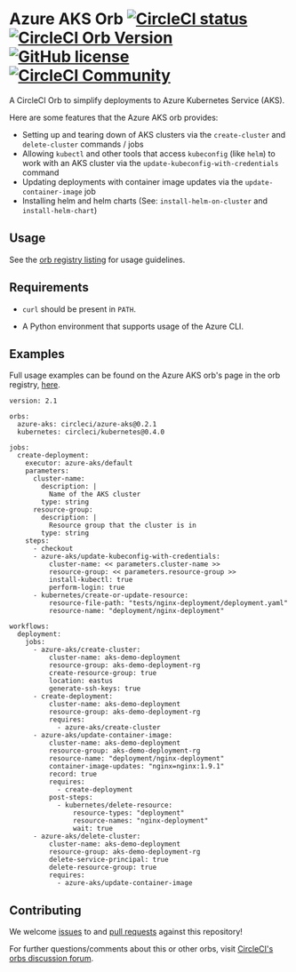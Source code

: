 # Azure AKS Orb [![CircleCI status](https://circleci.com/gh/CircleCI-Public/azure-aks-orb.svg "CircleCI status")](https://circleci.com/gh/CircleCI-Public/azure-aks-orb) [![CircleCI Orb Version](https://img.shields.io/badge/endpoint.svg?url=https://badges.circleci.io/orb/circleci/azure-aks)](https://circleci.com/orbs/registry/orb/circleci/azure-aks) [![GitHub license](https://img.shields.io/badge/license-MIT-blue.svg)](https://raw.githubusercontent.com/circleci-public/azure-aks-orb/master/LICENSE) [![CircleCI Community](https://img.shields.io/badge/community-CircleCI%20Discuss-343434.svg)](https://discuss.circleci.com/c/ecosystem/orbs)

A CircleCI Orb to simplify deployments to Azure Kubernetes Service (AKS).

Here are some features that the Azure AKS orb provides:

- Setting up and tearing down of AKS clusters via the `create-cluster` and `delete-cluster` commands / jobs
- Allowing `kubectl` and other tools that access `kubeconfig` (like `helm`) to work with an AKS cluster via the `update-kubeconfig-with-credentials` command
- Updating deployments with container image updates via the `update-container-image` job
- Installing helm and helm charts (See: `install-helm-on-cluster` and `install-helm-chart`)

## Usage

See the [orb registry listing](http://circleci.com/orbs/registry/orb/circleci/azure-aks) for usage guidelines.

## Requirements

- `curl` should be present in `PATH`.

- A Python environment that supports usage of the Azure CLI.

## Examples

Full usage examples can be found on the Azure AKS orb's page in the orb registry, [here](https://circleci.com/orbs/registry/orb/circleci/azure-aks#usage-examples).

```
version: 2.1

orbs:
  azure-aks: circleci/azure-aks@0.2.1
  kubernetes: circleci/kubernetes@0.4.0

jobs:
  create-deployment:
    executor: azure-aks/default
    parameters:
      cluster-name:
        description: |
          Name of the AKS cluster
        type: string
      resource-group:
        description: |
          Resource group that the cluster is in
        type: string
    steps:
      - checkout
      - azure-aks/update-kubeconfig-with-credentials:
          cluster-name: << parameters.cluster-name >>
          resource-group: << parameters.resource-group >>
          install-kubectl: true
          perform-login: true
      - kubernetes/create-or-update-resource:
          resource-file-path: "tests/nginx-deployment/deployment.yaml"
          resource-name: "deployment/nginx-deployment"

workflows:
  deployment:
    jobs:
      - azure-aks/create-cluster:
          cluster-name: aks-demo-deployment
          resource-group: aks-demo-deployment-rg
          create-resource-group: true
          location: eastus
          generate-ssh-keys: true
      - create-deployment:
          cluster-name: aks-demo-deployment
          resource-group: aks-demo-deployment-rg
          requires:
            - azure-aks/create-cluster
      - azure-aks/update-container-image:
          cluster-name: aks-demo-deployment
          resource-group: aks-demo-deployment-rg
          resource-name: "deployment/nginx-deployment"
          container-image-updates: "nginx=nginx:1.9.1"
          record: true
          requires:
            - create-deployment
          post-steps:
            - kubernetes/delete-resource:
                resource-types: "deployment"
                resource-names: "nginx-deployment"
                wait: true
      - azure-aks/delete-cluster:
          cluster-name: aks-demo-deployment
          resource-group: aks-demo-deployment-rg
          delete-service-principal: true
          delete-resource-group: true
          requires:
            - azure-aks/update-container-image
```


## Contributing

We welcome [issues](https://github.com/CircleCI-Public/azure-aks-orb/issues) to and [pull requests](https://github.com/CircleCI-Public/azure-aks-orb/pulls) against this repository!

For further questions/comments about this or other orbs, visit [CircleCI's orbs discussion forum](https://discuss.circleci.com/c/orbs).
